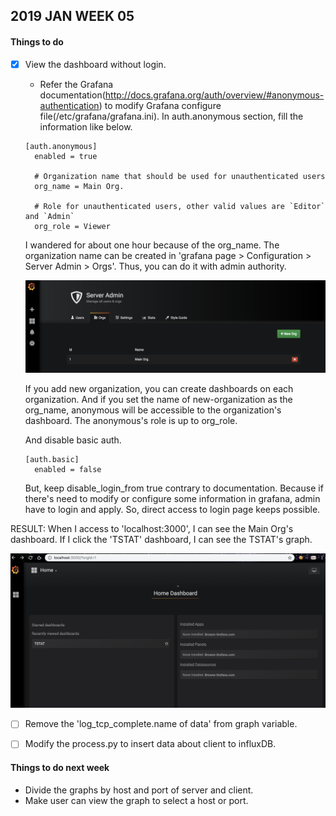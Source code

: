 ## 2019 JAN WEEK 05

#### Things to do

- [x] View the dashboard without login.

	- Refer the Grafana documentation(http://docs.grafana.org/auth/overview/#anonymous-authentication) to modify Grafana configure file(/etc/grafana/grafana.ini).
	In auth.anonymous section, fill the information like below.
	
	<pre><code>[auth.anonymous]
	enabled = true

	# Organization name that should be used for unauthenticated users
	org_name = Main Org.

	# Role for unauthenticated users, other valid values are `Editor` and `Admin`
	org_role = Viewer</pre></code>
	
	I wandered for about one hour because of the org_name. The organization name can be created in 'grafana page > Configuration > Server Admin > Orgs'. Thus, you can do it with admin authority. 

	![org_name](./img/org_name.png)

	If you add new organization, you can create dashboards on each organization. And if you set the name of new-organization as the org_name, anonymous will be accessible to the organization's dashboard. The anonymous's role is up to org_role.

	And disable basic auth.

	<pre><code>[auth.basic]
	enabled = false</pre></code>

	But, keep disable_login_from true contrary to documentation. Because if there's need to modify or configure some information in grafana, admin have to login and apply. So, direct access to login page keeps possible.

RESULT: When I access to 'localhost:3000', I can see the Main Org's dashboard. If I click the 'TSTAT' dashboard, I can see the TSTAT's graph.

![access_capture](./img/access_capture.png)

- [ ] Remove the 'log_tcp_complete.name of data' from graph variable.

- [ ] Modify the process.py to insert data about client to influxDB.

#### Things to do next week

- Divide the graphs by host and port of server and client.
- Make user can view the graph to select a host or port.

